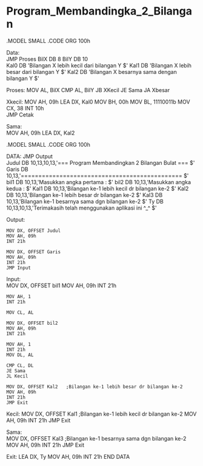 # Program_Membandingka_2_Bilangan

.MODEL SMALL
.CODE
ORG 100h

Data:	
    JMP Proses
	BilX DB 8
	BilY DB 10  
	Kal0 DB 'Bilangan X lebih kecil dari bilangan Y $'
	Kal1 DB 'Bilangan X lebih besar dari bilangan Y $'
	Kal2 DB 'Bilangan X besarnya sama dengan bilangan Y $' 
	
Proses:
	MOV AL, BilX
	CMP AL, BilY 
	JB XKecil
	JE Sama
	JA Xbesar
    
	
Xkecil: 
    MOV AH, 09h
    LEA DX, Kal0
    MOV BH, 00h
    MOV BL, 11110011b
    MOV CX, 38
    INT 10h   
	JMP Cetak  
	
Sama:	 
	MOV AH, 09h
	LEA DX, Kal2

.MODEL SMALL
.CODE
ORG 100h
 
DATA:
    JMP Output	
	Judul DB 10,13,10,13,'=== Program Membandingkan 2 Bilangan Bulat === $'  
	Garis DB 10,13,'============================================== $'
	bil1  DB 10,13,'Masukkan angka pertama  : $'
	bil2  DB 10,13,'Masukkan angka kedua    : $' 
	Kal1 DB 10,13,'Bilangan ke-1 lebih kecil dr bilangan ke-2 $'
	Kal2 DB 10,13,'Bilangan ke-1 lebih besar dr bilangan ke-2 $'
	Kal3 DB 10,13,'Bilangan ke-1 besarnya sama dgn bilangan ke-2 $'
	Ty   DB 10,13,10,13,'Terimakasih telah menggunakan aplikasi ini ^_^ $'
	
	


  
Output:
    
    MOV DX, OFFSET Judul
    MOV AH, 09h
    INT 21h
    
    MOV DX, OFFSET Garis
    MOV AH, 09h
    INT 21h
    JMP Input

Input:     
    MOV DX, OFFSET bil1
    MOV AH, 09h
    INT 21h
    
    MOV AH, 1
    INT 21h
    
    MOV CL, AL
   
    MOV DX, OFFSET bil2
    MOV AH, 09h
    INT 21h
    
    MOV AH, 1
    INT 21h
    MOV DL, AL
    
    CMP CL, DL
    JE Sama
    JL Kecil
    
    MOV DX, OFFSET Kal2   ;Bilangan ke-1 lebih besar dr bilangan ke-2
    MOV AH, 09h
    INT 21h   
	JMP Exit   
        
    
    
Kecil: 
    MOV DX, OFFSET Kal1   ;Bilangan ke-1 lebih kecil dr bilangan ke-2
    MOV AH, 09h
    INT 21h
    JMP Exit  
	  
	
Sama:       
    MOV DX, OFFSET Kal3   ;Bilangan ke-1 besarnya sama dgn bilangan ke-2
    MOV AH, 09h
    INT 21h 
	JMP Exit
	            
	
Exit:
    LEA DX, Ty
    MOV AH, 09h 
    INT 21h
END DATA
